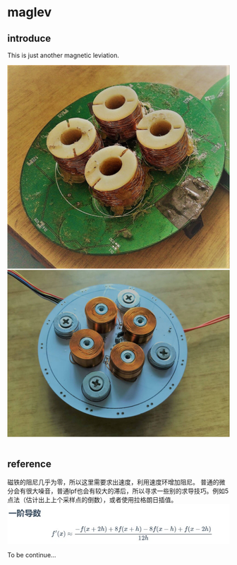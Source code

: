 # maglev

## introduce
This is just another magnetic leviation.  

![pcb_1](/doc/img/pcb_1.jpg)
![pcb_2](/doc/img/pcb_2.jpg)
</br></br>

## reference
磁铁的阻尼几乎为零，所以这里需要求出速度，利用速度环增加阻尼。
普通的微分会有很大噪音，普通lpf也会有较大的滞后，所以寻求一些别的求导技巧。例如5点法（估计出上上个采样点的倒数），或者使用拉格朗日插值。  
![5 point diff](/doc/img/5_point_diff_1.jpg)


To be continue...

